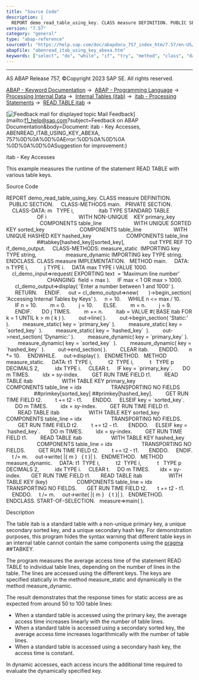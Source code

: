 ```yaml
---
title: "Source Code"
description: |
  REPORT demo_read_table_using_key. CLASS measure DEFINITION. PUBLIC SECTION. CLASS-METHODS main. PRIVATE SECTION. CLASS-DATA: m   TYPE i, itab TYPE STANDARD TABLE OF i WITH NON-UNIQUE    KEY primary_key COMPONENTS table_line WITH UNIQUE SORTED KEY sorted_key COMPONENTS table_line WITH UNIQUE
version: "7.57"
category: "general"
type: "abap-reference"
sourceUrl: "https://help.sap.com/doc/abapdocu_757_index_htm/7.57/en-US/abenread_itab_using_key_abexa.htm"
abapFile: "abenread_itab_using_key_abexa.htm"
keywords: ["select", "do", "while", "if", "try", "method", "class", "data", "internal-table", "abenread", "itab", "using", "key", "abexa"]
---
```


* * *

AS ABAP Release 757, ©Copyright 2023 SAP SE. All rights reserved.

[ABAP - Keyword Documentation](https://help.sap.com/doc/abapdocu_757_index_htm/7.57/en-US/abenabap.htm) →  [ABAP - Programming Language](https://help.sap.com/doc/abapdocu_757_index_htm/7.57/en-US/abenabap_reference.htm) →  [Processing Internal Data](https://help.sap.com/doc/abapdocu_757_index_htm/7.57/en-US/abenabap_data_working.htm) →  [Internal Tables (itab)](https://help.sap.com/doc/abapdocu_757_index_htm/7.57/en-US/abenitab.htm) →  [itab - Processing Statements](https://help.sap.com/doc/abapdocu_757_index_htm/7.57/en-US/abentable_processing_statements.htm) →  [READ TABLE itab](https://help.sap.com/doc/abapdocu_757_index_htm/7.57/en-US/abapread_table.htm) → 

 [![](Mail.gif?object=Mail.gif&sap-language=EN "Feedback mail for displayed topic") Mail Feedback](mailto:f1_help@sap.com?subject=Feedback on ABAP Documentation&body=Document: itab - Key Accesses, ABENREAD_ITAB_USING_KEY_ABEXA, 757%0D%0A%0D%0AError:%0D%0A%0D%0A
%0D%0A%0D%0ASuggestion for improvement:)

itab - Key Accesses

This example measures the runtime of the statement READ TABLE with various table keys.

Source Code   

REPORT demo\_read\_table\_using\_key.
CLASS measure DEFINITION.
  PUBLIC SECTION.
    CLASS-METHODS main.
  PRIVATE SECTION.
    CLASS-DATA: m   TYPE i,
                itab TYPE STANDARD TABLE
                     OF i
                     WITH NON-UNIQUE    KEY primary\_key
                       COMPONENTS table\_line
                     WITH UNIQUE SORTED KEY sorted\_key
                       COMPONENTS table\_line
                     WITH UNIQUE HASHED KEY hashed\_key
                       COMPONENTS table\_line
                     ##tabkey\[hashed\_key\]\[sorted\_key\],
                out TYPE REF TO if\_demo\_output.
    CLASS-METHODS: measure\_static  IMPORTING key TYPE string,
                   measure\_dynamic IMPORTING key TYPE string.
ENDCLASS.
CLASS measure IMPLEMENTATION.
  METHOD main.
    DATA: n TYPE i,
          j TYPE i.
    DATA max TYPE i VALUE 1000.
    cl\_demo\_input=>request( EXPORTING text  = 'Maximum line number'
                            CHANGING  field = max ).
    IF max < 1 OR max > 1000.
      cl\_demo\_output=>display( 'Enter a number between 1 and 1000' ).
      RETURN.
    ENDIF.
    out = cl\_demo\_output=>new(
      )->begin\_section( 'Accessing Internal Tables by Keys' ).
    n = 10.
    WHILE n <= max / 10.
      IF n = 10.
        m = 0.
        j = 10.
      ELSE.
        m = n.
        j = 9.
      ENDIF.
      DO j TIMES.
        m += n.
        itab = VALUE #( BASE itab FOR k = 1 UNTIL k > m ( k ) ).
        out->line( ).
        out->begin\_section( 'Static:' ).
        measure\_static( key = \`primary\_key\` ).
        measure\_static( key = \`sorted\_key\`  ).
        measure\_static( key = \`hashed\_key\`  ).
        out->next\_section( 'Dynamic:' ).
        measure\_dynamic( key = \`primary\_key\` ).
        measure\_dynamic( key = \`sorted\_key\`  ).
        measure\_dynamic( key = \`hashed\_key\`  ).
        out->end\_section( ).
        CLEAR itab.
      ENDDO.
      n \*= 10.
    ENDWHILE.
    out->display( ).
  ENDMETHOD.
  METHOD measure\_static.
    DATA: t1  TYPE i,
          t2  TYPE i,
          t   TYPE p DECIMALS 2,
          idx TYPE i.
    CLEAR t.
    IF key = \`primary\_key\`.
      DO m TIMES.
        idx = sy-index.
        GET RUN TIME FIELD t1.
        READ TABLE itab
                   WITH TABLE KEY primary\_key
                     COMPONENTS table\_line = idx
                   TRANSPORTING NO FIELDS
                   ##primkey\[sorted\_key\] ##primkey\[hashed\_key\].
        GET RUN TIME FIELD t2.
        t += t2 - t1.
      ENDDO.
    ELSEIF key = \`sorted\_key\`.
      DO m TIMES.
        idx = sy-index.
        GET RUN TIME FIELD t1.
        READ TABLE itab
                   WITH TABLE KEY sorted\_key
                     COMPONENTS table\_line = idx
                   TRANSPORTING NO FIELDS.
        GET RUN TIME FIELD t2.
        t += t2 - t1.
      ENDDO.
    ELSEIF key = \`hashed\_key\`.
      DO m TIMES.
        idx = sy-index.
        GET RUN TIME FIELD t1.
        READ TABLE itab
                   WITH TABLE KEY hashed\_key
                     COMPONENTS table\_line = idx
                   TRANSPORTING NO FIELDS.
        GET RUN TIME FIELD t2.
        t += t2 - t1.
      ENDDO.
    ENDIF.
    t /= m.
    out->write( |{ m }   { t }| ).
  ENDMETHOD.
  METHOD measure\_dynamic.
    DATA: t1  TYPE i,
          t2  TYPE i,
          t   TYPE p DECIMALS 2,
          idx TYPE i.
    CLEAR t.
    DO m TIMES.
      idx = sy-index.
      GET RUN TIME FIELD t1.
      READ TABLE itab
                 WITH TABLE KEY (key)
                   COMPONENTS table\_line = idx
                 TRANSPORTING NO FIELDS.
      GET RUN TIME FIELD t2.
      t += t2 - t1.
    ENDDO.
    t /= m.
    out->write( |{ m }   { t }| ).
  ENDMETHOD.
ENDCLASS.
START-OF-SELECTION.
  measure=>main( ).

Description   

The table itab is a standard table with a non-unique primary key, a unique secondary sorted key, and a unique secondary hash key. For demonstration purposes, this program hides the syntax warning that different table keys in an internal table cannot contain the same components using the [pragma](https://help.sap.com/doc/abapdocu_757_index_htm/7.57/en-US/abenpragma_glosry.htm "Glossary Entry") ##TABKEY.

The program measures the average access time of the statement READ TABLE to individual table lines, depending on the number of lines in the table. The lines are accessed using the different keys. The keys are specified statically in the method measure\_static and dynamically in the method measure\_dynamic.

The result demonstrates that the response times for static access are as expected from around 50 to 100 table lines:

-   When a standard table is accessed using the primary key, the average access time increases linearly with the number of table lines.
-   When a standard table is accessed using a secondary sorted key, the average access time increases logarithmically with the number of table lines.
-   When a standard table is accessed using a secondary hash key, the access time is constant.

In dynamic accesses, each access incurs the additional time required to evaluate the dynamically specified key.